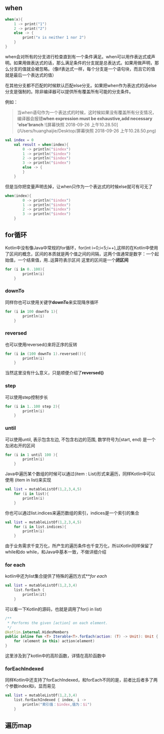 ## when

```kotlin
when(x){
    1 -> print("1")
    2 -> print("2")
    else -> {
        print("x is neither 1 nor 2")
    }
}
```
when会对所有的分支进行检查直到有一个条件满足。when可以用作表达式或声明。如果用做表达式的话，那么满足条件的分支就是总表达式。如果用做声明，那么分支的值就会被忽略。（像if表达式一样，每个分支是一个语句块，而且它的值就是最后一个表达式的值）

在其他分支都不匹配的时候默认匹配else分支。如果把when作为表达式的话else分支是强制的。除非编译器可以提供所有覆盖所有可能的分支条件。

例如：
> 当when语句作为一个表达式的时候，这时候如果没有覆盖所有分支情况，编译器会报错**when expression must be exhaustive,add necessary 'else'branch**
![屏幕快照 2018-09-26 上午10.28.50](/Users/huanghaijie/Desktop/屏幕快照 2018-09-26 上午10.28.50.png)

```kotlin
val index = 0
    val result = when(index){
        0 -> println("$index")
        1 -> println("$index")
        2 -> println("$index")
        3 -> println("$index")
        else -> {
        }
    }
```
但是当你把变量声明去掉，让when只作为一个表达式的时候else就可有可无了
```kotlin
when(index){
        0 -> println("$index")
        1 -> println("$index")
        2 -> println("$index")
        3 -> println("$index")
    }
```

## for循环
Kotlin中没有像Java中常规的for循环，for(int i=0;i<5;i++),这样的在Kotlin中使用了区间的概念，区间的本质就是两个值之间的间隔，这两个值通常是数字：一个起始值，一个结束值，用..运算符表示区间
这里的区间是一个**闭区间**

```kotlin
for (i in 0..100){
        println(i)
    }
```
### downTo
同样你也可以使用关键字**downTo**来实现降序循环
```kotlin
for (i in 100 downTo 1){
        println(i)
    }
```
### reversed

也可以使用reversed()来将正序的反转
```kotlin
for (i in (100 downTo 1).reversed()){
        println(i)
    }
```
当然这里没有什么意义，只是顺便介绍了**reversed()**

### step

可以使用step控制步长
```kotlin
for (i in 1..100 step 2){
        println(i)
    }
```

### until

可以使用until, 表示包含左边, 不包含右边的范围, 数学符号为[start, end)
是一个左闭右开的区间
```kotlin
for (i in 1 until 100 ){
        println(i)
    }
```

Java中遍历某个数组的时候可以通过(item : List)形式来遍历，同样Kotlin中可以使用 (item in list)来实现
```kotlin
val list = mutableListOf(1,2,3,4,5)
    for (i in list){
        println(i)
    }
```

你也可以通过list.indices来遍历数组的索引，indices是一个索引的集合

```kotlin
val list = mutableListOf(1,2,3,4,5)
    for (i in list.indices){
        println(i)
    }
```

由于业务需求千变万化，所产生的遍历条件也千变万化，所以Kotlin同样保留了while和do while，和Java中基本一致，不做详细介绍

### for each
kotlin中还为list集合提供了特殊的遍历方式***for each*

```kotlin
val list = mutableListOf(1,2,3,4)
    list.forEach {
        println(it)
    }
```
可以看一下Kotlin的源码，也就是调用了for(i in list)

```kotlin
/**
 * Performs the given [action] on each element.
 */
@kotlin.internal.HidesMembers
public inline fun <T> Iterable<T>.forEach(action: (T) -> Unit): Unit {
    for (element in this) action(element)
}
```
这里涉及到了kotlin中的高阶函数，详情在高阶函数中

### forEachIndexed
同样Kotlin中还支持了forEachIndexed，和forEach不同的是，前者比后者多了两个参数index和i，显而易见

```kotlin
val list = mutableListOf(1,2,3,4)
    list.forEachIndexed { index, i ->
        println("索引值：$index,值为：$i")
    }
```


## 遍历map


